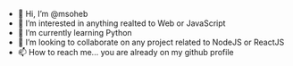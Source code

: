 - 👋 Hi, I’m @msoheb
- 👀 I’m interested in anything realted to Web or JavaScript
- 🌱 I’m currently learning Python
- 💞️ I’m looking to collaborate on any project related to NodeJS or ReactJS
- 📫 How to reach me... you are already on my github profile

<!---
msoheb/msoheb is a ✨ special ✨ repository because its `README.md` (this file) appears on your GitHub profile.
You can click the Preview link to take a look at your changes.
--->
